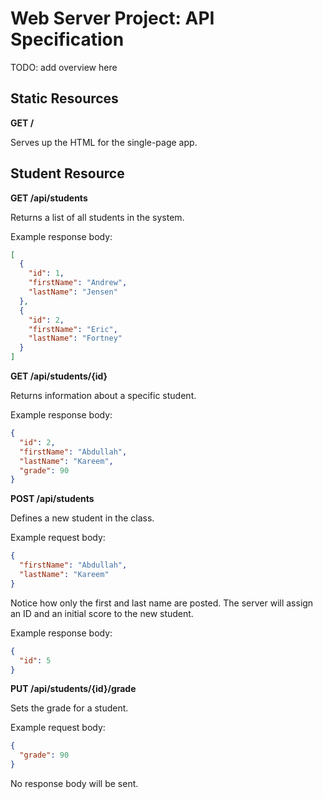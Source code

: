 # Web Server Project: API Specification

TODO: add overview here



## Static Resources

**GET /**

Serves up the HTML for the single-page app.



## Student Resource

**GET /api/students**

Returns a list of all students in the system.

Example response body:

```json
[
  {
    "id": 1,
    "firstName": "Andrew",
    "lastName": "Jensen"
  },
  {
    "id": 2,
    "firstName": "Eric",
    "lastName": "Fortney"
  }
]
```

**GET /api/students/{id}**

Returns information about a specific student.

Example response body:

```json
{
  "id": 2,
  "firstName": "Abdullah",
  "lastName": "Kareem",
  "grade": 90
}
```

**POST /api/students**

Defines a new student in the class.

Example request body:

```json
{
  "firstName": "Abdullah",
  "lastName": "Kareem"
}
```

Notice how only the first and last name are posted. The server will assign an ID and an initial score to the new student.

Example response body:

```json
{
  "id": 5
}
```

**PUT /api/students/{id}/grade**

Sets the grade for a student.

Example request body:

```json
{
  "grade": 90
}
```

No response body will be sent.
